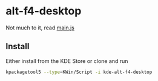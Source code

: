 # alt-f4-desktop
Not much to it, read [main.js](contents/code/main.js)

## Install
Either install from the KDE Store or clone and run 
```sh
kpackagetool5 --type=KWin/Script -i kde-alt-f4-desktop
```
